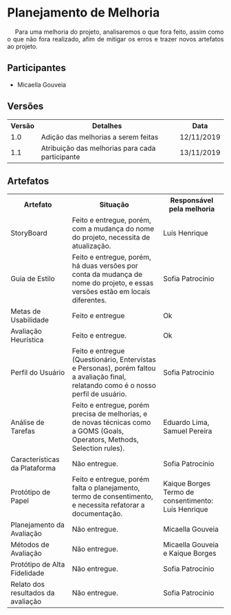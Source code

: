 # Planejamento de Melhoria
<div class="line"></div>


<p align="justify">&emsp;
Para uma melhoria do projeto, analisaremos o que fora feito, assim como o que não fora realizado, afim de mitigar os erros e trazer novos artefatos ao projeto.
</p>

## Participantes
- Micaella Gouveia

## Versões

<table class="versions">
	<tr>
		<th class="version_header">Versão</th>
		<th>Detalhes</th>
		<th>Data</th>
	</tr>
  <tr>
		<td>1.0</td>
		<td>Adição das melhorias a serem feitas</td>
		<td>12/11/2019</td>
	</tr>
	<tr>
		<td>1.1</td>
		<td>Atribuição das melhorias para cada participante</td>
		<td>13/11/2019</td>
	</tr>
</table>

## Artefatos

<table class="artefatos">
	<tr>
		<th>Artefato</th>
		<th>Situação</th>
        <th>Responsável pela melhoria</th>
	</tr>
	<tr>
		<td>StoryBoard</td>
		<td>Feito e entregue, porém, com a mudança do nome do projeto, necessita de atualização.</td>
        <td>Luís Henrique</td>
	</tr>
	<tr>
		<td>Guia de Estilo</td>
		<td>Feito e entregue, porém, há duas versões por conta da mudança de nome do projeto, e essas versões estão em locais diferentes.</td>
        <td>Sofia Patrocínio</td>
	</tr>
	<tr>
		<td>Metas de Usabilidade</td>
		<td>Feito e entregue</td>
        <td>Ok</td>
	</tr>
	<tr>
		<td>Avaliação Heurística</td>
		<td>Feito e entregue.</td>
        <td>Ok</td>
	</tr>
	<tr>
		<td>Perfil do Usuário</td>
		<td>Feito e entregue (Questionário, Entervistas e Personas), porém faltou a avaliação final, relatando como é o nosso perfil de usuário.</td>
        <td>Sofia Patrocínio</td>
	</tr>
	<tr>
		<td>Análise de Tarefas</td>
		<td>Feito e entregue, porém precisa de melhorias, e de novas técnicas como a GOMS (Goals, Operators, Methods, Selection rules).</td>
        <td>Eduardo Lima, Samuel Pereira</td>
	</tr>
	<tr>
		<td>Características da Plataforma</td>
		<td>Não entregue.</td>
        <td>Sofia Patrocínio</td>
	</tr>
	<tr>
		<td>Protótipo de Papel</td>
		<td>Feito e entregue, porém falta o planejamento, termo de consentimento, e necessita refatorar a documentação.</td>
        <td>Kaique Borges<br>Termo de consentimento: Luís Henrique</td>
	</tr>
	<tr>
		<td>Planejamento da Avaliação</td>
		<td>Não entregue.</td>
        <td>Micaella Gouveia</td>
	</tr>
	</tr>
	<tr>
		<td>Métodos de Avaliação</td>
		<td>Não entregue.</td>
        <td>Micaella Gouveia e Kaique Borges</td>
	</tr>
	<tr>
		<td>Protótipo de Alta Fidelidade</td>
		<td>Não entregue.</td>
        <td>Sofia Patrocínio</td>
	</tr>
	<tr>
		<td>Relato dos resultados da avaliação</td>
		<td>Não entregue.</td>
        <td>Sofia Patrocínio</td>
	</tr>
</table> 
<br>